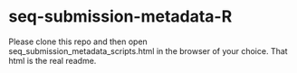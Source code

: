 # seq-submission-metadata-R

Please clone this repo and then open seq_submission_metadata_scripts.html in the browser of your choice.  That html is the real readme.

